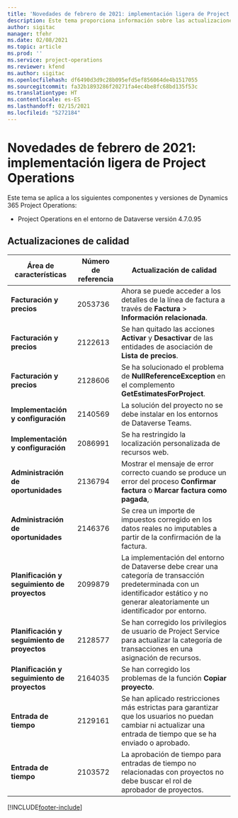 ```yaml
---
title: 'Novedades de febrero de 2021: implementación ligera de Project Operations'
description: Este tema proporciona información sobre las actualizaciones de calidad disponibles en la versión de febrero de 2021 de la implementación ligera de Project Operations.
author: sigitac
manager: tfehr
ms.date: 02/08/2021
ms.topic: article
ms.prod: ''
ms.service: project-operations
ms.reviewer: kfend
ms.author: sigitac
ms.openlocfilehash: df6490d3d9c28b095efd5ef856064de4b1517055
ms.sourcegitcommit: fa32b1893286f20271fa4ec4be8fc68bd135f53c
ms.translationtype: HT
ms.contentlocale: es-ES
ms.lasthandoff: 02/15/2021
ms.locfileid: "5272184"
---
```

# <a name="whats-new-february-2021---project-operations-lite-deployment"></a>Novedades de febrero de 2021: implementación ligera de Project Operations

Este tema se aplica a los siguientes componentes y versiones de Dynamics 365 Project Operations:

  - Project Operations en el entorno de Dataverse versión 4.7.0.95

## <a name="quality-updates"></a>Actualizaciones de calidad

| **Área de características** | **Número de referencia** | **Actualización de calidad** |
| --- | --- | --- |
| **Facturación y precios** | 2053736 | Ahora se puede acceder a los detalles de la línea de factura a través de **Factura** > **Información relacionada**. |
| **Facturación y precios** | 2122613 | Se han quitado las acciones **Activar** y **Desactivar** de las entidades de asociación de **Lista de precios**. |
| **Facturación y precios** | 2128606 | Se ha solucionado el problema de **NullReferenceException** en el complemento **GetEstimatesForProject**. |
| **Implementación y configuración** | 2140569 | La solución del proyecto no se debe instalar en los entornos de Dataverse Teams. |
| **Implementación y configuración** | 2086991 | Se ha restringido la localización personalizada de recursos web. |
| **Administración de oportunidades** | 2136794 | Mostrar el mensaje de error correcto cuando se produce un error del proceso **Confirmar factura** o **Marcar factura como pagada**, |
| **Administración de oportunidades** | 2146376 | Se crea un importe de impuestos corregido en los datos reales no imputables a partir de la confirmación de la factura. |
| **Planificación y seguimiento de proyectos** | 2099879 | La implementación del entorno de Dataverse debe crear una categoría de transacción predeterminada con un identificador estático y no generar aleatoriamente un identificador por entorno. |
| **Planificación y seguimiento de proyectos** | 2128577 | Se han corregido los privilegios de usuario de Project Service para actualizar la categoría de transacciones en una asignación de recursos. |
| **Planificación y seguimiento de proyectos** | 2164035 | Se han corregido los problemas de la función **Copiar proyecto**. |
| **Entrada de tiempo** | 2129161 | Se han aplicado restricciones más estrictas para garantizar que los usuarios no puedan cambiar ni actualizar una entrada de tiempo que se ha enviado o aprobado. |
| **Entrada de tiempo** | 2103572 | La aprobación de tiempo para entradas de tiempo no relacionadas con proyectos no debe buscar el rol de aprobador de proyectos. |


[!INCLUDE[footer-include](../../includes/footer-banner.md)]